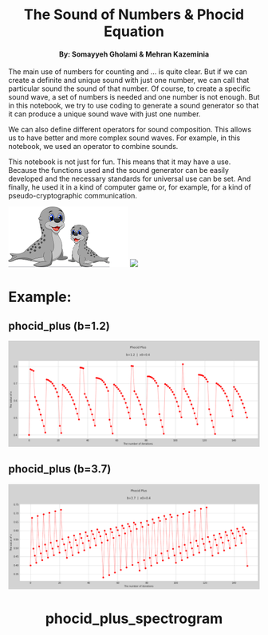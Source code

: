 <div>
    <h1 align="center">The Sound of Numbers & Phocid Equation</h1>
    <h4 align="center">By: Somayyeh Gholami & Mehran Kazeminia</h4>
</div>

The main use of numbers for counting and ... is quite clear. But if we can create a definite and unique sound with just one number, we can call that particular sound the sound of that number. Of course, to create a specific sound wave, a set of numbers is needed and one number is not enough. But in this notebook, we try to use coding to generate a sound generator so that it can produce a unique sound wave with just one number.

We can also define different operators for sound composition. This allows us to have better and more complex sound waves. For example, in this notebook, we used an operator to combine sounds.

This notebook is not just for fun. This means that it may have a use. Because the functions used and the sound generator can be easily developed and the necessary standards for universal use can be set. And finally, he used it in a kind of computer game or, for example, for a kind of pseudo-cryptographic communication.

<img src="https://raw.githubusercontent.com/MehranKazeminia/Sound-of-Numbers/main/phocid106.png">

<img src="https://www.kaggleusercontent.com/kf/80038646/eyJhbGciOiJkaXIiLCJlbmMiOiJBMTI4Q0JDLUhTMjU2In0..We0cNCJbRPYOEwDHQaNrLg.BtR04TVe2Wx7XbosppoN-9Rbr7gMT7kF9BKnVGb4kLCyiu_Mg5ktCjTwoWqGtXnQumyPLLNYiXTgHPw--zFlC4qHmcI3TcokMFHBQc6FHYf36jO8G4T6wsjbFigKvzPe_LQFKu54R6E4qXVhQ_2Ln5ujFN_5sOzsA_hVwG-fktWCzgVj2wQ_ZwryP0fLF12yRcnz2XqiPrzzhmzXQ99WsUwQKfVfqS7-JOqKRj3u9xPEJx_KR97QHnQmjg4IeFJxq4S3k15grzpTX8YidIrQPhV9rDjLxj7-abNmSX1rNrsV0FEX489S3IHvXzvWsGDQIcT6OpIgeQUpBQhzgtAaC_I0Wqz4cIxrtxbNSGWB7sGakBo1tkmOtMOpr0_Wv7mvZzME0ZDhAwA-tQX75TEM-KrGVAF9Cmma3KBw7vCtxdJxOhYUCcIXcpm1lmroAS_ANKuB1Ip6kpXdAN2pg5ltHEeBCqprrz-Hwx6FgyGd57FQRvg1QLm-P-tnY2sClcEjrQRyvVeVLs7rRFmsp7PCNmg0qkftjja2xFQbX_ie6gsqpoHvWiYSfqk-ngFJzyZsezCgZdIGR6Pv3l_vSvb4Chl-yzloPfMeIdGiJf3eBXth2UyvgwFqDHeS1bO8PdmWnvUNpvcocX_0tfoxPNaDF7CrlN1mATOgyav0mmox13695Vt-WqLoJytUZEJ1xnwP.YUlYyO5K-nwQ7bOsij2D5A/A_phocid_diagram.png">

# Example:
## phocid_plus (b=1.2)

<img src="https://raw.githubusercontent.com/MehranKazeminia/Sound-of-Numbers/main/__results___54_6.png">

## phocid_plus (b=3.7)

<img src="https://raw.githubusercontent.com/MehranKazeminia/Sound-of-Numbers/main/__results___54_81.png">

<div>
    <h1 align="center">phocid_plus_spectrogram</h1>
</div>






